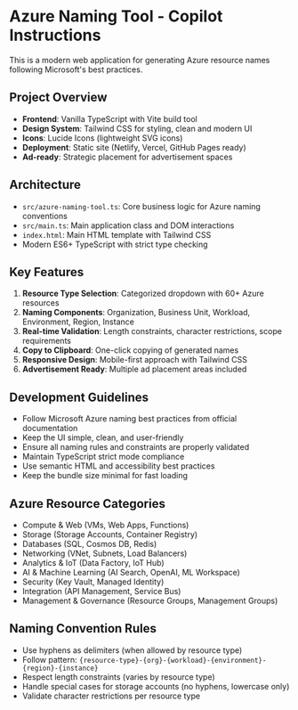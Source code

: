<!-- Use this file to provide workspace-specific custom instructions to Copilot. For more details, visit https://code.visualstudio.com/docs/copilot/copilot-customization#_use-a-githubcopilotinstructionsmd-file -->

# Azure Naming Tool - Copilot Instructions

This is a modern web application for generating Azure resource names following Microsoft's best practices.

## Project Overview
- **Frontend**: Vanilla TypeScript with Vite build tool
- **Design System**: Tailwind CSS for styling, clean and modern UI
- **Icons**: Lucide Icons (lightweight SVG icons)
- **Deployment**: Static site (Netlify, Vercel, GitHub Pages ready)
- **Ad-ready**: Strategic placement for advertisement spaces

## Architecture
- `src/azure-naming-tool.ts`: Core business logic for Azure naming conventions
- `src/main.ts`: Main application class and DOM interactions
- `index.html`: Main HTML template with Tailwind CSS
- Modern ES6+ TypeScript with strict type checking

## Key Features
1. **Resource Type Selection**: Categorized dropdown with 60+ Azure resources
2. **Naming Components**: Organization, Business Unit, Workload, Environment, Region, Instance
3. **Real-time Validation**: Length constraints, character restrictions, scope requirements
4. **Copy to Clipboard**: One-click copying of generated names
5. **Responsive Design**: Mobile-first approach with Tailwind CSS
6. **Advertisement Ready**: Multiple ad placement areas included

## Development Guidelines
- Follow Microsoft Azure naming best practices from official documentation
- Keep the UI simple, clean, and user-friendly
- Ensure all naming rules and constraints are properly validated
- Maintain TypeScript strict mode compliance
- Use semantic HTML and accessibility best practices
- Keep the bundle size minimal for fast loading

## Azure Resource Categories
- Compute & Web (VMs, Web Apps, Functions)
- Storage (Storage Accounts, Container Registry)
- Databases (SQL, Cosmos DB, Redis)
- Networking (VNet, Subnets, Load Balancers)
- Analytics & IoT (Data Factory, IoT Hub)
- AI & Machine Learning (AI Search, OpenAI, ML Workspace)
- Security (Key Vault, Managed Identity)
- Integration (API Management, Service Bus)
- Management & Governance (Resource Groups, Management Groups)

## Naming Convention Rules
- Use hyphens as delimiters (when allowed by resource type)
- Follow pattern: `{resource-type}-{org}-{workload}-{environment}-{region}-{instance}`
- Respect length constraints (varies by resource type)
- Handle special cases for storage accounts (no hyphens, lowercase only)
- Validate character restrictions per resource type

